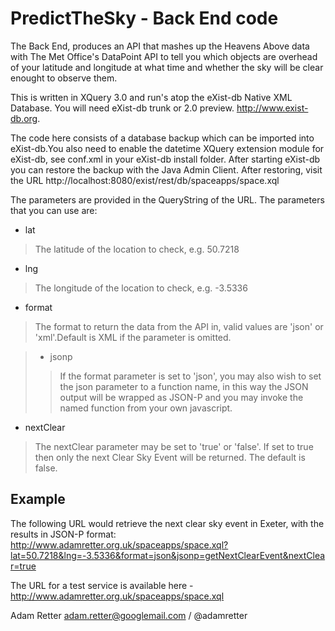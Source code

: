 PredictTheSky - Back End code
=============================

The Back End, produces an API that mashes up the Heavens Above data with The Met Office's DataPoint API to tell you which objects are overhead of your latitude and longitude at what time and whether the sky will be clear enought to observe them.

This is written in XQuery 3.0 and run's atop the eXist-db Native XML Database. You will need eXist-db trunk or 2.0 preview. http://www.exist-db.org.

The code here consists of a database backup which can be imported into eXist-db.You also need to enable the datetime XQuery extension module for eXist-db, see conf.xml in your eXist-db install folder. After starting eXist-db you can restore the backup with the Java Admin Client. After restoring, visit the URL http://localhost:8080/exist/rest/db/spaceapps/space.xql

The parameters are provided in the QueryString of the URL. The parameters that you can use are:

* lat
> The latitude of the location to check, e.g. 50.7218

* lng
> The longitude of the location to check, e.g. -3.5336

* format
> The format to return the data from the API in, valid values are 'json' or 'xml'.Default is XML if the parameter is omitted.

> * jsonp
>> If the format parameter is set to 'json', you may also wish to set the json parameter to a function name, in this way the JSON output will be wrapped as JSON-P and you may invoke the named function from your own javascript.

* nextClear
> The nextClear parameter may be set to 'true' or 'false'. If set to true then only the next Clear Sky Event will be returned. The default is false.

Example
-------
The following URL would retrieve the next clear sky event in Exeter, with the results in JSON-P format:
http://www.adamretter.org.uk/spaceapps/space.xql?lat=50.7218&lng=-3.5336&format=json&jsonp=getNextClearEvent&nextClear=true

The URL for a test service is available here - http://www.adamretter.org.uk/spaceapps/space.xql

Adam Retter <adam.retter@googlemail.com> / @adamretter
